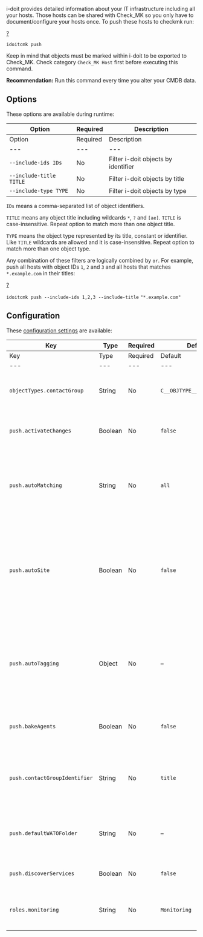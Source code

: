 i-doit provides detailed information about your IT infrastructure including all your hosts. Those hosts can be shared with Check\_MK so you only have to document/configure your hosts once. To push these hosts to checkmk run:

[?](#)

`idoitcmk push`

Keep in mind that objects must be marked within i-doit to be exported to Check\_MK. Check category `Check_MK Host` first before executing this command.

**Recommendation:** Run this command every time you alter your CMDB data.

Options
-------

These options are available during runtime:

| Option | Required | Description |
| --- | --- | --- |
| Option | Required | Description |
| --- | --- | --- |
| `--include-ids IDs` | No  | Filter i-doit objects by identifier |
| `--include-title TITLE` | No  | Filter i-doit objects by title |
| `--include-type TYPE` | No  | Filter i-doit objects by type |

`IDs` means a comma-separated list of object identifiers.

`TITLE` means any object title including wildcards `*`, `?` and `[ae]`. `TITLE` is case-insensitive. Repeat option to match more than one object title.

`TYPE` means the object type represented by its title, constant or identifier. Like `TITLE` wildcards are allowed and it is case-insensitive. Repeat option to match more than one object type.

Any combination of these filters are logically combined by `or`. For example, push all hosts with object IDs `1`, `2` and `3` and all hosts that matches `*.example.com` in their titles:

[?](#)

`idoitcmk push --include-ids 1,2,3 --include-title` `"*.example.com"`

Configuration
-------------

These [configuration settings](/pages/viewpage.action?pageId=75989114) are available:

| Key | Type | Required | Default | Description |
| --- | --- | --- | --- | --- |
| Key | Type | Required | Default | Description |
| --- | --- | --- | --- | --- |
| `objectTypes.contactGroup` | String | No  | `C__OBJTYPE__PERSON_GROUP` | Contact groups are marked by this type (use constant!) |
| `push.activateChanges` | Boolean | No  | `false` | Activate all changes except foreign changes |
| `push.autoMatching` | String | No  | `all` | Disable `autoTagging` (`none`), just look for the first match (`first`) or try to match all expressions (`all`) |
| `push.autoSite` | Boolean | No  | `false` | In a multi-site environment each host is monitored by one site. With value `location` site can be identifed automatically by the object location path. |
| `push.autoTagging` | Object | No  | –   | Add host tags dynamically based on object information that matches regular expressions; see section “Auto tagging” |
| `push.bakeAgents` | Boolean | No  | `false` | Bake agents automatically; does not deploy agents |
| `push.contactGroupIdentifier` | String | No  | `title` | Collect contact groups by their object titles (`title`) or by their LDAP DNs (`ldap`) |
| `push.defaultWATOFolder` | String | No  | –   | Push hosts to this folder if not set; empty value means main folder |
| `push.discoverServices` | Boolean | No  | `false` | Look for services on new/altered hosts |
| `roles.monitoring` | String | No  | `Monitoring` | i-doit role for contact groups used in contact assignments |
